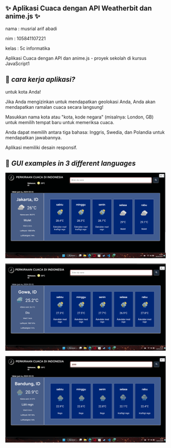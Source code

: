 ## ✨ Aplikasi Cuaca dengan API Weatherbit dan anime.js  ✨

nama : musrial arif abadi

nim  : 105841107221

kelas : 5c informatika




Aplikasi Cuaca dengan API dan anime.js - proyek sekolah di kursus JavaScript1

## :pushpin: _cara kerja aplikasi?_

untuk kota Anda!

Jika Anda mengizinkan untuk mendapatkan geolokasi Anda, Anda akan mendapatkan ramalan cuaca secara langsung!

Masukkan nama kota atau "kota, kode negara" (misalnya: London, GB) untuk memilih tempat baru untuk memeriksa cuaca.

Anda dapat memilih antara tiga bahasa: Inggris, Swedia, dan Polandia untuk mendapatkan jawabannya.

Aplikasi memiliki desain responsif.

## :pushpin: _GUI examples in 3 different languages_

![Weather app Swedish ex](/img/cuaca1.png)

![Weather app English ex](/img/cuaca2.png)

![Weather app Polish ex](/img/cuaca3.png)






